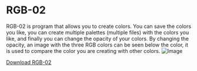 # RGB-02
RGB-02 is program that allows you to create colors.
You can save the colors you like, you can create multiple palettes
(multiple files) with the colors you like, and finally you can
change the opacity of your colors. By changing the opacity,
an image with the three RGB colors can be seen below the color,
it is used to compare the color you are creating with other colors.
![Image](./Image/RGB-02-imm "icon")

[Download RGB-02](https://github.com/AbdullahXPlab/POWER-KI-APPS/raw/main/RGB/RGB-02.pwk)
